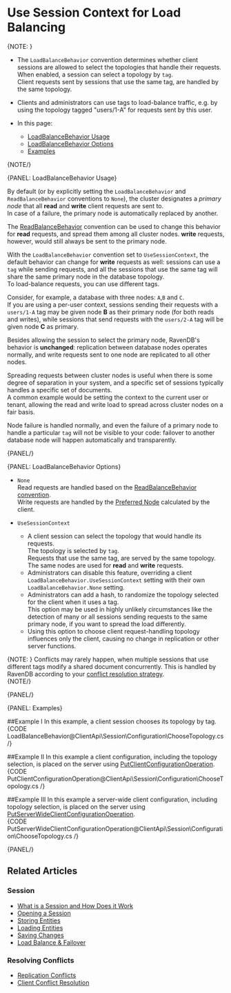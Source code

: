# Use Session Context for Load Balancing

{NOTE: }

* The `LoadBalanceBehavior` convention determines whether client sessions 
  are allowed to select the topologies that handle their requests.  
  When enabled, a session can select a topology by `tag`.  
  Client requests sent by sessions that use the same tag, are handled by the 
  same topology.  

* Clients and administrators can use tags to load-balance traffic, e.g. by 
  using the topology tagged "users/1-A" for requests sent by this user.  

* In this page:  
   * [LoadBalanceBehavior Usage](../../../client-api/session/configuration/use-session-context-for-load-balancing#loadbalancebehavior-usage)  
   * [LoadBalanceBehavior Options](../../../client-api/session/configuration/use-session-context-for-load-balancing#loadbalancebehavior-options)  
   * [Examples](../../../client-api/session/configuration/use-session-context-for-load-balancing#examples)  

{NOTE/}

{PANEL: LoadBalanceBehavior Usage}

By default (or by explicitly setting the `LoadBalanceBehavior` and 
`ReadBalanceBehavior` conventions to `None`), the cluster designates 
a _primary node_ that all **read** and **write** client requests are 
sent to.  
In case of a failure, the primary node is automatically replaced by another.  

The [ReadBalanceBehavior](../../../client-api/configuration/load-balance-and-failover#conventions-load-balance--failover) 
convention can be used to change this behavior for **read** requests, and spread 
them among all cluster nodes. **write** requests, however, would still always 
be sent to the primary node.  

With the `LoadBalanceBehavior` convention set to `UseSessionContext`, 
the default behavior can change for **write** requests as well: sessions 
can use a `tag` while sending requests, and all the sessions that use 
the same tag will share the same primary node in the database topology.  
To load-balance requests, you can use different tags.  

Consider, for example, a database with three nodes: `A`,`B` and `C`.  
If you are using a per-user context, sessions sending their requests with 
a `users/1-A` tag may be given node **B** as their primary node (for 
both reads and writes), while sessions that send requests with the 
`users/2-A` tag will be given node **C** as primary.  

Besides allowing the session to select the primary node, RavenDB's behavior 
is **unchanged**: replication between database nodes operates normally, and 
write requests sent to one node are replicated to all other nodes.  

Spreading requests between cluster nodes is useful when there is some degree 
of separation in your system, and a specific set of sessions typically handles 
a specific set of documents.  
A common example would be setting the context to the current user or tenant, 
allowing the read and write load to spread across cluster nodes on a fair basis.  

Node failure is handled normally, and even the failure of a primary node to 
handle a particular `tag` will not be visible to your code: failover to another 
database node will happen automatically and transparently.  

{PANEL/}

{PANEL: LoadBalanceBehavior Options}

  * `None`  
    Read requests are handled based on the 
    [ReadBalanceBehavior convention](../../../client-api/configuration/load-balance-and-failover#readbalancebehavior-options).  
    Write requests are handled by the [Preferred Node](../../../client-api/configuration/load-balance-and-failover#preferred-node) 
    calculated by the client.  

  * `UseSessionContext`
     * A client session can select the topology that would handle its requests.  
       The topology is selected by `tag`.  
       Requests that use the same tag, are served by the same topology.  
       The same nodes are used for **read** and **write** requests.  
     * Administrators can disable this feature, overriding a client 
       `LoadBalanceBehavior.UseSessionContext` setting with their own 
       `LoadBalanceBehavior.None` setting.  
     * Administrators can add a hash, to randomize the topology 
       selected for the client when it uses a tag.  
       This option may be used in highly unlikely circumstances like 
       the detection of many or all sessions sending requests to the 
       same primary node, if you want to spread the load differently.  
     * Using this option to choose client request-handling topology 
       influences only the client, causing no change in replication 
       or other server functions.  

  {NOTE: }
  Conflicts may rarely happen, when multiple sessions that use different tags 
  modify a shared document concurrently. This is handled by RavenDB according 
  to your [conflict resolution strategy](../../../server/clustering/replication/replication-conflicts).  
  {NOTE/}

{PANEL/}

{PANEL: Examples}

##Example I
In this example, a client session chooses its topology by tag.  
{CODE LoadBalanceBehavior@ClientApi\Session\Configuration\ChooseTopology.cs /}

##Example II
In this example a client configuration, including the topology 
selection, is placed on the server using 
[PutClientConfigurationOperation](../../../client-api/operations/maintenance/configuration/put-client-configuration).  
{CODE PutClientConfigurationOperation@ClientApi\Session\Configuration\ChooseTopology.cs /}

##Example III
In this example a server-wide client configuration, including topology 
selection, is placed on the server using 
[PutServerWideClientConfigurationOperation](../../../client-api/operations/server-wide/configuration/put-serverwide-client-configuration).  
{CODE PutServerWideClientConfigurationOperation@ClientApi\Session\Configuration\ChooseTopology.cs /}

{PANEL/}

## Related Articles

### Session

- [What is a Session and How Does it Work](../../../client-api/session/what-is-a-session-and-how-does-it-work) 
- [Opening a Session](../../../client-api/session/opening-a-session)
- [Storing Entities](../../../client-api/session/storing-entities)
- [Loading Entities](../../../client-api/session/loading-entities)
- [Saving Changes](../../../client-api/session/saving-changes)
- [Load Balance & Failover](../../../client-api/configuration/load-balance-and-failover)

### Resolving Conflicts

- [Replication Conflicts](../../../server/clustering/replication/replication-conflicts) 
- [Client Conflict Resolution](../../../client-api/cluster/document-conflicts-in-client-side#how-can-the-conflict-can-be-resolved-from-the-client-side)
